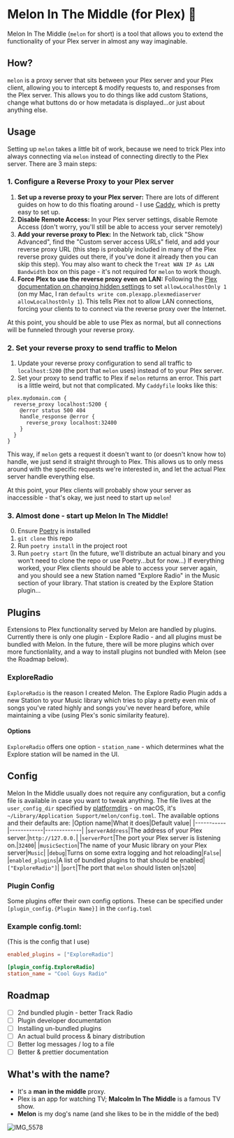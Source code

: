 # Melon In The Middle (for Plex) 🐶
Melon In The Middle (`melon` for short) is a tool that allows you to extend the functionality of your Plex server in almost any way imaginable.

## How?
`melon` is a proxy server that sits between your Plex server and your Plex client, allowing you to intercept & modify requests to, and responses from the Plex server. This allows you to do things like add custom Stations, change what buttons do or how metadata is displayed...or just about anything else.

## Usage
Setting up `melon` takes a little bit of work, because we need to trick Plex into always connecting via `melon` instead of connecting directly to the Plex server. There are 3 main steps:
### 1. Configure a Reverse Proxy to your Plex server
1. **Set up a reverse proxy to your Plex server:** There are lots of different guides on how to do this floating around - I use [Caddy](https://caddyserver.com/), which is pretty easy to set up.
2. **Disable Remote Access:** In your Plex server settings, disable Remote Access (don't worry, you'll still be able to access your server remotely)
3. **Add your reverse proxy to Plex:** In the Network tab, click "Show Advanced", find the "Custom server access URLs" field, and add your reverse proxy URL (this step is probably included in many of the Plex reverse proxy guides out there, if you've done it already then you can skip this step). You may also want to check the `Treat WAN IP As LAN Bandwidth` box on this page - it's not required for `melon` to work though.
4. **Force Plex to use the reverse proxy even on LAN:** Following the [Plex documentation on changing hidden settings](https://support.plex.tv/articles/201105343-advanced-hidden-server-settings/) to set `allowLocalhostOnly 1` (on my Mac, I ran `defaults write com.plexapp.plexmediaserver allowLocalhostOnly 1`). This tells Plex not to allow LAN connections, forcing your clients to to connect via the reverse proxy over the Internet.

At this point, you should be able to use Plex as normal, but all connections will be funneled through your reverse proxy.

### 2. Set your reverse proxy to send traffic to Melon
1. Update your reverse proxy configuration to send all traffic to `localhost:5200` (the port that `melon` uses) instead of to your Plex server.
2. Set your proxy to send traffic to Plex if `melon` returns an error.
This part is a little weird, but not that complicated. My `Caddyfile` looks like this:
```
plex.mydomain.com {
  reverse_proxy localhost:5200 {
    @error status 500 404
    handle_response @error {
      reverse_proxy localhost:32400 
    }
  }
}
```
This way, if `melon` gets a request it doesn't want to (or doesn't know how to) handle, we just send it straight through to Plex. This allows us to only mess around with the specific requests we're interested in, and let the actual Plex server handle everything else.

At this point, your Plex clients will probably show your server as inaccessible - that's okay, we just need to start up `melon`!

### 3. Almost done - start up Melon In The Middle!
0. Ensure [Poetry](https://python-poetry.org/) is installed
1. `git clone` this repo
2. Run `poetry install` in the project root
3. Run `poetry start`
(In the future, we'll distribute an actual binary and you won't need to clone the repo or use Poetry...but for now...)
If everything worked, your Plex clients should be able to access your server again, and you should see a new Station named "Explore Radio" in the Music section of your library.
That station is created by the Explore Station plugin...

## Plugins
Extensions to Plex functionality served by Melon are handled by plugins. Currently there is only one plugin - Explore Radio - and all plugins must be bundled with Melon. In the future, there will be more plugins which over more functionlality, and a way to install plugins not bundled with Melon (see the Roadmap below).

### ExploreRadio
`ExploreRadio` is the reason I created Melon. The Explore Radio Plugin adds a new Station to your Music library which tries to play a pretty even mix of songs you've rated highly and songs you've never heard before, while maintaining a vibe (using Plex's sonic similarity feature).

#### Options
`ExploreRadio` offers one option - `station_name` - which determines what the Explore station will be named in the UI.

## Config
Melon In the Middle usually does not require any configuration, but a config file is available in case you want to tweak anything.
The file lives at the `user_config_dir` specified by [platformdirs](https://pypi.org/project/platformdirs/) - on macOS, it's `~/Library/Application Support/melon/config.toml`.
The available options and their defaults are:
|Option name|What it does|Default value|
|-----------|------------|-------------|
|`serverAddress`|The address of your Plex server.|`http://127.0.0.`|
|`serverPort`|The port your Plex server is listening on.|`32400`|
|`musicSection`|The name of your Music library on your Plex server|`Music`|
|`debug`|Turns on some extra logging and hot reloading|`False`|
|`enabled_plugins`|A list of bundled plugins to that should be enabled|`["ExploreRadio"]`|
|`port`|The port that `melon` should listen on|`5200`|

### Plugin Config
Some plugins offer their own config options. These can be specified under `[plugin_config.{Plugin Name}]` in the `config.toml`

### Example config.toml:
(This is the config that I use)
```toml
enabled_plugins = ["ExploreRadio"]

[plugin_config.ExploreRadio]
station_name = "Cool Guys Radio"
```

## Roadmap
- [ ] 2nd bundled plugin - better Track Radio
- [ ] Plugin developer documentation
- [ ] Installing un-bundled plugins
- [ ] An actual build process & binary distribution
- [ ] Better log messages / log to a file
- [ ] Better & prettier documentation

## What's with the name?
- It's a **man in the middle** proxy.
- Plex is an app for watching TV; **Malcolm In The Middle** is a famous TV show.
- **Melon** is my dog's name (and she likes to be in the middle of the bed)

![IMG_5578](https://github.com/user-attachments/assets/4e7d842e-55a8-4bbc-a0a5-e0278b5de77b)


